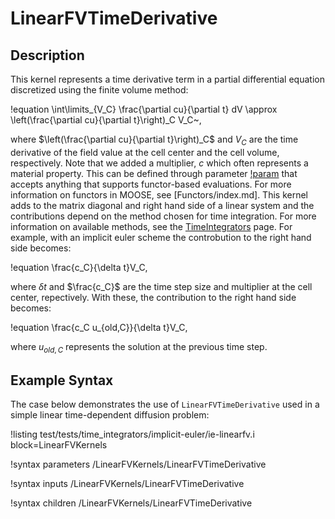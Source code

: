 # LinearFVTimeDerivative

## Description

This kernel represents a time derivative term in a partial differential equation
discretized using the finite volume method:

!equation
\int\limits_{V_C} \frac{\partial cu}{\partial t} dV \approx \left(\frac{\partial cu}{\partial t}\right)_C V_C~,

where $\left(\frac{\partial cu}{\partial t}\right)_C$ and $V_C$ are the time derivative of the
field value at the cell center and the cell volume, respectively.
Note that we added a multiplier, $c$ which often represents a material property.
This can be defined through parameter [!param](/LinearFVKernels/LinearFVTimeDerivative/factor)
that accepts anything that supports functor-based evaluations. For more information on functors in
MOOSE, see [Functors/index.md].
This kernel adds to the matrix diagonal and right hand side of a
linear system and the contributions depend on the
method chosen for time integration. For more information on available methods, see
the [TimeIntegrators](Executioner/TimeIntegrators/index.md) page.
For example, with an implicit euler scheme the controbution to the right hand side becomes:

!equation
\frac{c_C}{\delta t}V_C,

where $\delta t$ and $\frac{c_C}$ are the time step size and multiplier at the cell center,
 repectively. With these, the contribution to the right hand side becomes:

!equation
\frac{c_C u_{old,C}}{\delta t}V_C,

where $u_{old,C}$ represents the solution at the previous time step.

## Example Syntax

The case below demonstrates the use of `LinearFVTimeDerivative` used in a simple
linear time-dependent diffusion problem:

!listing test/tests/time_integrators/implicit-euler/ie-linearfv.i block=LinearFVKernels

!syntax parameters /LinearFVKernels/LinearFVTimeDerivative

!syntax inputs /LinearFVKernels/LinearFVTimeDerivative

!syntax children /LinearFVKernels/LinearFVTimeDerivative
